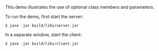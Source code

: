 This demo illustrates the use of optional class members and
parameters.

To run the demo, first start the server:
```
$ java -jar build/libs/server.jar
```
In a separate window, start the client:
```
$ java -jar build/libs/client.jar
```